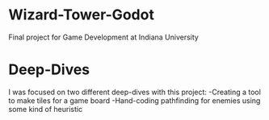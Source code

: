# Wizard-Tower-Godot
Final project for Game Development at Indiana University

# Deep-Dives
I was focused on two different deep-dives with this project:
-Creating a tool to make tiles for a game board
-Hand-coding pathfinding for enemies using some kind of heuristic
